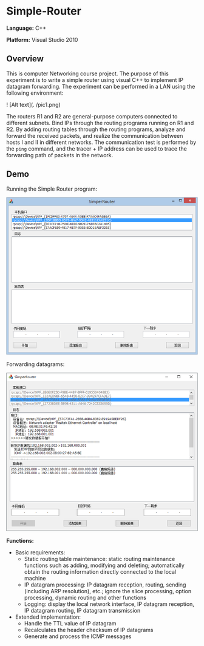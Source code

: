 # Simple-Router

**Language:** C++

**Platform:** Visual Studio 2010

## Overview

This is computer Networking course project. The purpose of this experiment is to write a simple router using visual C++ to implement IP datagram forwarding. The experiment can be performed in a LAN using the following environment:

! [Alt text](. /pic1.png)

The routers R1 and R2 are general-purpose computers connected to different subnets. Bind IPs through the routing programs running on R1 and R2. By adding routing tables through the routing programs, analyze and forward the received packets, and realize the communication between hosts I and II in different networks. The communication test is performed by the `ping` command, and the tracer + IP address can be used to trace the forwarding path of packets in the network.

## Demo

Running the Simple Router program:

![Alt text](./pic2.png)

Forwarding datagrams:

![Alt text](./pic3.png)

**Functions:**
- Basic requirements:
    - Static routing table maintenance: static routing maintenance functions such as adding, modifying and deleting; automatically obtain the routing information directly connected to the local machine
    - IP datagram processing: IP datagram reception, routing, sending (including ARP resolution), etc.; ignore the slice processing, option processing, dynamic routing and other functions
    - Logging: display the local network interface, IP datagram reception, IP datagram routing, IP datagram transmission
- Extended implementation:
    - Handle the TTL value of IP datagram
    - Recalculates the header checksum of IP datagrams
    - Generate and process the ICMP messages